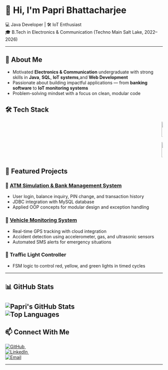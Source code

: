 # 👋 Hi, I'm Papri Bhattacharjee  

💻 Java Developer | 🛠 IoT Enthusiast  
🎓 B.Tech in Electronics & Communication (Techno Main Salt Lake, 2022–2026)  

---

## 🚀 About Me
- Motivated **Electronics & Communication** undergraduate with strong skills in **Java**, **SQL**, **IoT systems**,and **Web Development**  
- Passionate about building impactful applications — from **banking software** to **IoT monitoring systems**  
- Problem-solving mindset with a focus on clean, modular code

## 🛠 Tech Stack

<p align="center">
  <marquee behavior="scroll" direction="left" scrollamount="6">
    <img src="https://cdn.jsdelivr.net/gh/devicons/devicon/icons/java/java-original.svg" width="48" alt="Java" />&nbsp;&nbsp;
    <img src="https://cdn.jsdelivr.net/gh/devicons/devicon/icons/mysql/mysql-original.svg" width="48" alt="MySQL" />&nbsp;&nbsp;
    <img src="https://cdn.jsdelivr.net/gh/devicons/devicon/icons/cplusplus/cplusplus-original.svg" width="48" alt="C++" />&nbsp;&nbsp;
    <img src="https://cdn.jsdelivr.net/gh/devicons/devicon/icons/c/c-original.svg" width="48" alt="C" />
  </marquee>
</p>

<p align="center">
  <marquee behavior="scroll" direction="left" scrollamount="6">
    <img src="https://cdn.jsdelivr.net/gh/devicons/devicon/icons/html5/html5-original.svg" width="48" alt="HTML5" />&nbsp;&nbsp;
    <img src="https://cdn.jsdelivr.net/gh/devicons/devicon/icons/css3/css3-original.svg" width="48" alt="CSS3" />&nbsp;&nbsp;
    <img src="https://cdn.jsdelivr.net/gh/devicons/devicon/icons/javascript/javascript-original.svg" width="48" alt="JavaScript" />
  </marquee>
</p>



## 📌 Featured Projects

### 🏦 [ATM Simulation & Bank Management System](https://github.com/papri221003/Bank_management_System)
- User login, balance inquiry, PIN change, and transaction history  
- JDBC integration with MySQL database  
- Applied OOP concepts for modular design and exception handling  

### 🚗 [Vehicle Monitoring System](https://github.com/papri221003/Vehicle_Monitoring_System)
- Real-time GPS tracking with cloud integration  
- Accident detection using accelerometer, gas, and ultrasonic sensors  
- Automated SMS alerts for emergency situations  

### 🚦 Traffic Light Controller
- FSM logic to control red, yellow, and green lights in timed cycles  

---

## 📊 GitHub Stats

![Papri's GitHub Stats](https://github-readme-stats.vercel.app/api?username=papri221003&show_icons=true&theme=radical)  
![Top Languages](https://github-readme-stats.vercel.app/api/top-langs/?username=papri221003&layout=compact&theme=radical)  
---

## 📫 Connect With Me  

<a href="https://github.com/papri221003">
  <img src="https://img.shields.io/badge/GitHub-181717?logo=github&logoColor=white" alt="GitHub" />
</a>
&nbsp;
<div>
<a href="https://www.linkedin.com/in/papri-bhattacharjee-5a1311251?utm_source=share&utm_campaign=share_via&utm_content=profile&utm_medium=android_app">
  <img src="https://img.shields.io/badge/LinkedIn-0A66C2?logo=linkedin&logoColor=white" alt="LinkedIn" />
</a>
&nbsp;
<div>
<a href="mailto:bhpapri03@gmail.com">
  <img src="https://img.shields.io/badge/Email-D14836?logo=gmail&logoColor=white" alt="Email" />
</a>

---
